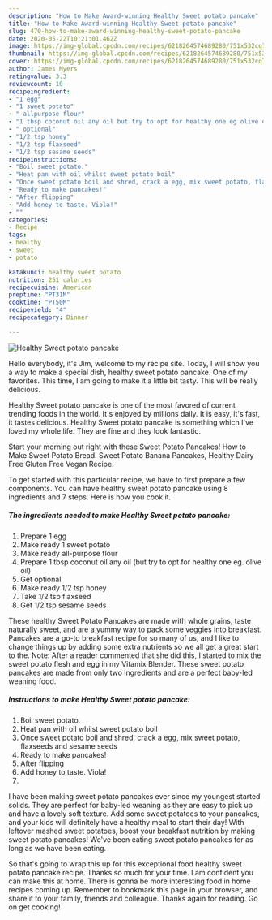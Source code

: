 ```yaml
---
description: "How to Make Award-winning Healthy Sweet potato pancake"
title: "How to Make Award-winning Healthy Sweet potato pancake"
slug: 470-how-to-make-award-winning-healthy-sweet-potato-pancake
date: 2020-05-22T10:21:01.462Z
image: https://img-global.cpcdn.com/recipes/6218264574689280/751x532cq70/healthy-sweet-potato-pancake-recipe-main-photo.jpg
thumbnail: https://img-global.cpcdn.com/recipes/6218264574689280/751x532cq70/healthy-sweet-potato-pancake-recipe-main-photo.jpg
cover: https://img-global.cpcdn.com/recipes/6218264574689280/751x532cq70/healthy-sweet-potato-pancake-recipe-main-photo.jpg
author: James Myers
ratingvalue: 3.3
reviewcount: 10
recipeingredient:
- "1 egg"
- "1 sweet potato"
- " allpurpose flour"
- "1 tbsp coconut oil any oil but try to opt for healthy one eg olive oil"
- " optional"
- "1/2 tsp honey"
- "1/2 tsp flaxseed"
- "1/2 tsp sesame seeds"
recipeinstructions:
- "Boil sweet potato."
- "Heat pan with oil whilst sweet potato boil"
- "Once sweet potato boil and shred, crack a egg, mix sweet potato, flaxseeds and sesame seeds"
- "Ready to make pancakes!"
- "After flipping"
- "Add honey to taste. Viola!"
- ""
categories:
- Recipe
tags:
- healthy
- sweet
- potato

katakunci: healthy sweet potato 
nutrition: 251 calories
recipecuisine: American
preptime: "PT31M"
cooktime: "PT50M"
recipeyield: "4"
recipecategory: Dinner

---
```



![Healthy Sweet potato pancake](https://img-global.cpcdn.com/recipes/6218264574689280/751x532cq70/healthy-sweet-potato-pancake-recipe-main-photo.jpg)

Hello everybody, it's Jim, welcome to my recipe site. Today, I will show you a way to make a special dish, healthy sweet potato pancake. One of my favorites. This time, I am going to make it a little bit tasty. This will be really delicious.

Healthy Sweet potato pancake is one of the most favored of current trending foods in the world. It's enjoyed by millions daily. It is easy, it's fast, it tastes delicious. Healthy Sweet potato pancake is something which I've loved my whole life. They are fine and they look fantastic.

Start your morning out right with these Sweet Potato Pancakes! How to Make Sweet Potato Bread. Sweet Potato Banana Pancakes, Healthy Dairy Free Gluten Free Vegan Recipe.


To get started with this particular recipe, we have to first prepare a few components. You can have healthy sweet potato pancake using 8 ingredients and 7 steps. Here is how you cook it.

##### The ingredients needed to make Healthy Sweet potato pancake:

1. Prepare 1 egg
1. Make ready 1 sweet potato
1. Make ready  all-purpose flour
1. Prepare 1 tbsp coconut oil any oil (but try to opt for healthy one eg. olive oil)
1. Get  optional
1. Make ready 1/2 tsp honey
1. Take 1/2 tsp flaxseed
1. Get 1/2 tsp sesame seeds


These healthy Sweet Potato Pancakes are made with whole grains, taste naturally sweet, and are a yummy way to pack some veggies into breakfast. Pancakes are a go-to breakfast recipe for so many of us, and I like to change things up by adding some extra nutrients so we all get a great start to the. Note: After a reader commented that she did this, I started to mix the sweet potato flesh and egg in my Vitamix Blender. These sweet potato pancakes are made from only two ingredients and are a perfect baby-led weaning food. 

##### Instructions to make Healthy Sweet potato pancake:

1. Boil sweet potato.
1. Heat pan with oil whilst sweet potato boil
1. Once sweet potato boil and shred, crack a egg, mix sweet potato, flaxseeds and sesame seeds
1. Ready to make pancakes!
1. After flipping
1. Add honey to taste. Viola!
1. 


I have been making sweet potato pancakes ever since my youngest started solids. They are perfect for baby-led weaning as they are easy to pick up and have a lovely soft texture. Add some sweet potatoes to your pancakes, and your kids will definitely have a healthy meal to start their day! With leftover mashed sweet potatoes, boost your breakfast nutrition by making sweet potato pancakes! We&#39;ve been eating sweet potato pancakes for as long as we have been eating. 

So that's going to wrap this up for this exceptional food healthy sweet potato pancake recipe. Thanks so much for your time. I am confident you can make this at home. There is gonna be more interesting food in home recipes coming up. Remember to bookmark this page in your browser, and share it to your family, friends and colleague. Thanks again for reading. Go on get cooking!
